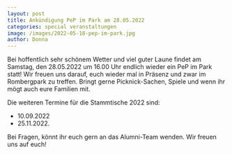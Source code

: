 ```yaml
---
layout: post
title: Ankündigung PeP im Park am 28.05.2022
categories: special veranstaltungen
image: /images/2022-05-18-pep-im-park.jpg
author: Donna 
---
```

Bei hoffentlich sehr schönem Wetter und viel guter Laune findet am Samstag, den 28.05.2022 um 16.00 Uhr endlich wieder ein PeP im Park statt! Wir freuen uns darauf, euch wieder mal in Präsenz und zwar im Rombergpark zu treffen. Bringt gerne Picknick-Sachen, Spiele und wenn ihr mögt auch eure Familien mit.

Die weiteren Termine für die Stammtische 2022 sind:

- 10.09.2022
- 25.11.2022.

Bei Fragen, könnt ihr euch gern an das Alumni-Team wenden. Wir freuen uns auf euch!